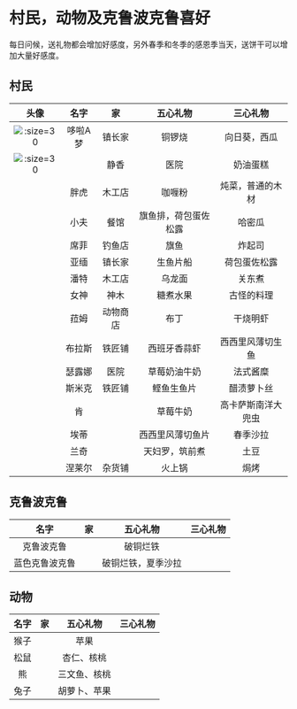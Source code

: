 # 村民，动物及克鲁波克鲁喜好

每日问候，送礼物都会增加好感度，另外春季和冬季的感恩季当天，送饼干可以增加大量好感度。

## 村民

|头像|名字|家|五心礼物|三心礼物|
|:-:|:-:|:-:|:-:|:-:|
|![](http://zhch.h5ome.com/do/p1.jpg ':size=30')|哆啦A梦|镇长家|铜锣烧|向日葵，西瓜|
|![](http://zhch.h5ome.com/do/p2.jpg ':size=30')||静香|医院|奶油蛋糕|烤红薯|
||胖虎|木工店|咖喱粉|炖菜，普通的木材|
||小夫|餐馆|旗鱼排，荷包蛋佐松露|哈密瓜|
||席菲|钓鱼店|旗鱼|炸起司|
||亚缅|镇长家|生鱼片船|荷包蛋佐松露|
||潘特|木工店|乌龙面|关东煮|
||女神|神木|糖煮水果|古怪的料理|
||菈姆|动物商店|布丁|干烧明虾|
||布拉斯|铁匠铺|西班牙香蒜虾|西西里风薄切生鱼|
||瑟露娜|医院|草莓奶油牛奶|法式酱糜|
||斯米克|铁匠铺|鲣鱼生鱼片|醋渍萝卜丝|
||肯||草莓牛奶|高卡萨斯南洋大兜虫|
||埃蒂||西西里风薄切鱼片|春季沙拉|
||兰奇||天妇罗，筑前煮|土豆|
||涅莱尔|杂货铺|火上锅|焗烤|

## 克鲁波克鲁

|名字|家|五心礼物|三心礼物|
|:-:|:-:|:-:|:-:|
|克鲁波克鲁||破铜烂铁||
|蓝色克鲁波克鲁||破铜烂铁，夏季沙拉||

## 动物

|名字|家|五心礼物|三心礼物|
|:-:|:-:|:-:|:-:|
|猴子||苹果||
|松鼠||杏仁、核桃||
|熊||三文鱼、核桃||
|兔子||胡萝卜、苹果||
